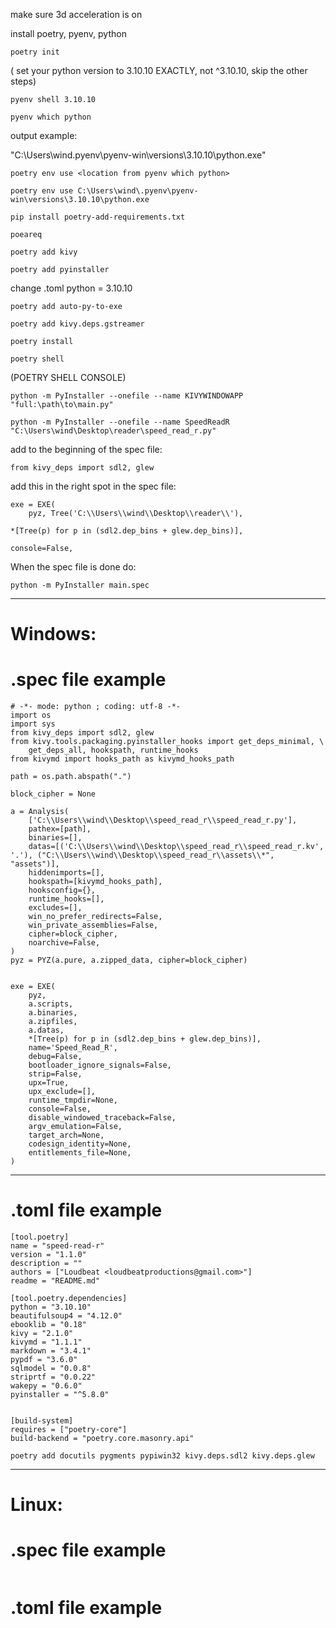 make sure 3d acceleration is on

install poetry, pyenv, python

```
poetry init
```

( set your python version to 3.10.10 EXACTLY, not ^3.10.10, skip the other steps)
```
pyenv shell 3.10.10

pyenv which python
```
output example:

"C:\Users\wind\.pyenv\pyenv-win\versions\3.10.10\python.exe"

`poetry env use <location from pyenv which python>`

```
poetry env use C:\Users\wind\.pyenv\pyenv-win\versions\3.10.10\python.exe
```

```
pip install poetry-add-requirements.txt

poeareq
```

```
poetry add kivy

poetry add pyinstaller
```

change .toml python = 3.10.10

```
poetry add auto-py-to-exe

poetry add kivy.deps.gstreamer

poetry install

poetry shell
```

(POETRY SHELL CONSOLE)

`python -m PyInstaller --onefile --name KIVYWINDOWAPP "full:\path\to\main.py"`

```
python -m PyInstaller --onefile --name SpeedReadR "C:\Users\wind\Desktop\reader\speed_read_r.py"
```

add to the beginning of the spec file:

`from kivy_deps import sdl2, glew`

add this in the right spot in the spec file:
```
exe = EXE(
    pyz, Tree('C:\\Users\\wind\\Desktop\\reader\\'),

*[Tree(p) for p in (sdl2.dep_bins + glew.dep_bins)],

console=False,
```

When the spec file is done do:
```
python -m PyInstaller main.spec
```



---
# Windows:

# .spec file example
```
# -*- mode: python ; coding: utf-8 -*-
import os
import sys
from kivy_deps import sdl2, glew
from kivy.tools.packaging.pyinstaller_hooks import get_deps_minimal, \
    get_deps_all, hookspath, runtime_hooks
from kivymd import hooks_path as kivymd_hooks_path

path = os.path.abspath(".")

block_cipher = None

a = Analysis(
    ['C:\\Users\\wind\\Desktop\\speed_read_r\\speed_read_r.py'],
    pathex=[path],
    binaries=[],
    datas=[('C:\\Users\\wind\\Desktop\\speed_read_r\\speed_read_r.kv', '.'), ("C:\\Users\\wind\\Desktop\\speed_read_r\\assets\\*", "assets")],
    hiddenimports=[],
    hookspath=[kivymd_hooks_path],
    hooksconfig={},
    runtime_hooks=[],
    excludes=[],
    win_no_prefer_redirects=False,
    win_private_assemblies=False,
    cipher=block_cipher,
    noarchive=False,
)
pyz = PYZ(a.pure, a.zipped_data, cipher=block_cipher)


exe = EXE(
    pyz,
    a.scripts,
    a.binaries,
    a.zipfiles,
    a.datas,
	*[Tree(p) for p in (sdl2.dep_bins + glew.dep_bins)],
    name='Speed_Read_R',
    debug=False,
    bootloader_ignore_signals=False,
    strip=False,
    upx=True,
    upx_exclude=[],
    runtime_tmpdir=None,
    console=False,
    disable_windowed_traceback=False,
    argv_emulation=False,
    target_arch=None,
    codesign_identity=None,
    entitlements_file=None,
)

```
--- 

# .toml file example

```
[tool.poetry]
name = "speed-read-r"
version = "1.1.0"
description = ""
authors = ["Loudbeat <loudbeatproductions@gmail.com>"]
readme = "README.md"

[tool.poetry.dependencies]
python = "3.10.10"
beautifulsoup4 = "4.12.0"
ebooklib = "0.18"
kivy = "2.1.0"
kivymd = "1.1.1"
markdown = "3.4.1"
pypdf = "3.6.0"
sqlmodel = "0.0.8"
striprtf = "0.0.22"
wakepy = "0.6.0"
pyinstaller = "^5.8.0"


[build-system]
requires = ["poetry-core"]
build-backend = "poetry.core.masonry.api"

```



`poetry add docutils pygments pypiwin32 kivy.deps.sdl2 kivy.deps.glew`

---
# Linux:

# .spec file example
```
```
# .toml file example
```
```